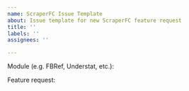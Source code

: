 ```yaml
---
name: ScraperFC Issue Template
about: Issue template for new ScraperFC feature request
title: ''
labels: ''
assignees: ''

---
```


Module (e.g. FBRef, Understat, etc.): 

Feature request:
